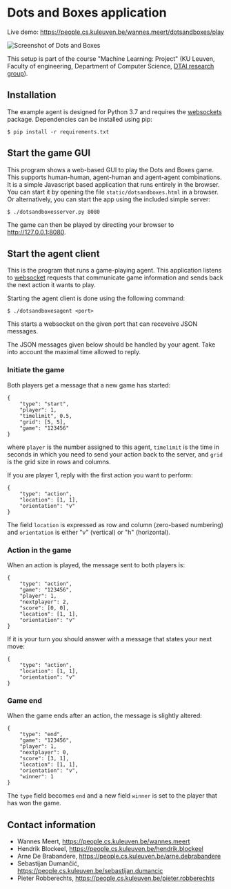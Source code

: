 Dots and Boxes application
==========================

Live demo: https://people.cs.kuleuven.be/wannes.meert/dotsandboxes/play

![Screenshot of Dots and Boxes](https://people.cs.kuleuven.be/wannes.meert/dotsandboxes/screenshot.png?v=2)

This setup is part of the course "Machine Learning: Project" (KU Leuven,
Faculty of engineering, Department of Computer Science,
[DTAI research group](https://dtai.cs.kuleuven.be)).


Installation
------------

The example agent is designed for Python 3.7 and requires the
[websockets](https://websockets.readthedocs.io) package. Dependencies can be
installed using pip:

    $ pip install -r requirements.txt


Start the game GUI
------------------

This program shows a web-based GUI to play the Dots and Boxes
game. This supports human-human, agent-human and agent-agent combinations.
It is a simple Javascript based application that runs entirely in the browser.
You can start it by opening the file `static/dotsandboxes.html` in a browser.
Or alternatively, you can start the app using the included simple server:

    $ ./dotsandboxesserver.py 8080

The game can then be played by directing your browser to http://127.0.0.1:8080.


Start the agent client
----------------------

This is the program that runs a game-playing agent. This application listens
to [websocket](https://developer.mozilla.org/en-US/docs/Web/API/WebSockets_API)
requests that communicate game information and sends back the next action it
wants to play.

Starting the agent client is done using the following command:

    $ ./dotsandboxesagent <port>

This starts a websocket on the given port that can receveive JSON messages.

The JSON messages given below should be handled by your agent.
Take into account the maximal time allowed to reply.

### Initiate the game

Both players get a message that a new game has started:

    {
        "type": "start",
        "player": 1,
        "timelimit", 0.5,
        "grid": [5, 5],
        "game": "123456"
    }

where `player` is the number assigned to this agent, `timelimit` is the
time in seconds in which you need to send your action back to the server,
and `grid` is the grid size in rows and columns.

If you are player 1, reply with the first action you want to perform:

    {
        "type": "action",
        "location": [1, 1],
        "orientation": "v"
    }

The field `location` is expressed as row and column (zero-based numbering) and
`orientation` is either "v" (vertical) or "h" (horizontal).


### Action in the game

When an action is played, the message sent to both players is:

    {
        "type": "action",
        "game": "123456",
        "player": 1,
        "nextplayer": 2,
        "score": [0, 0],
        "location": [1, 1],
        "orientation": "v"
    }


If it is your turn you should answer with a message that states your next
move:

    {
        "type": "action",
        "location": [1, 1],
        "orientation": "v"
    }


### Game end

When the game ends after an action, the message is slightly altered:

    {
        "type": "end",
        "game": "123456",
        "player": 1,
        "nextplayer": 0,
        "score": [3, 1],
        "location": [1, 1],
        "orientation": "v",
        "winner": 1
    }

The `type` field becomes `end` and a new field `winner` is set to the player
that has won the game.


Contact information
-------------------

- Wannes Meert,        https://people.cs.kuleuven.be/wannes.meert
- Hendrik Blockeel,    https://people.cs.kuleuven.be/hendrik.blockeel
- Arne De Brabandere,  https://people.cs.kuleuven.be/arne.debrabandere
- Sebastijan Dumančić, https://people.cs.kuleuven.be/sebastijan.dumancic
- Pieter Robberechts,  https://people.cs.kuleuven.be/pieter.robberechts

